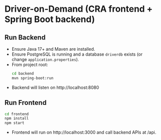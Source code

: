 # Driver-on-Demand (CRA frontend + Spring Boot backend)

## Run Backend
- Ensure Java 17+ and Maven are installed.
- Ensure PostgreSQL is running and a database `driverdb` exists (or change `application.properties`).
- From project root:
  ```bash
  cd backend
  mvn spring-boot:run
  ```
- Backend will listen on http://localhost:8080

## Run Frontend
  ```bash
  cd frontend
  npm install
  npm start
  ```
- Frontend will run on http://localhost:3000 and call backend APIs at /api.
